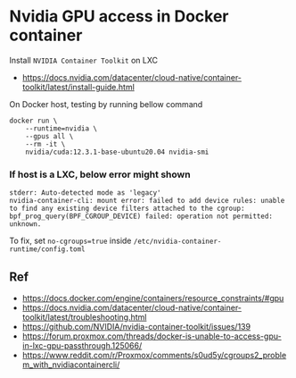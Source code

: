 # Nvidia GPU access in Docker container

Install `NVIDIA Container Toolkit` on LXC

- https://docs.nvidia.com/datacenter/cloud-native/container-toolkit/latest/install-guide.html

On Docker host, testing by running bellow command

    docker run \
        --runtime=nvidia \
        --gpus all \
        --rm -it \
        nvidia/cuda:12.3.1-base-ubuntu20.04 nvidia-smi

### If host is a LXC, below error might shown

    stderr: Auto-detected mode as 'legacy' 
    nvidia-container-cli: mount error: failed to add device rules: unable to find any existing device filters attached to the cgroup: bpf_prog_query(BPF_CGROUP_DEVICE) failed: operation not permitted: unknown.

To fix, set `no-cgroups=true` inside `/etc/nvidia-container-runtime/config.toml`

## Ref
- https://docs.docker.com/engine/containers/resource_constraints/#gpu
- https://docs.nvidia.com/datacenter/cloud-native/container-toolkit/latest/troubleshooting.html
- https://github.com/NVIDIA/nvidia-container-toolkit/issues/139
- https://forum.proxmox.com/threads/docker-is-unable-to-access-gpu-in-lxc-gpu-passthrough.125066/
- https://www.reddit.com/r/Proxmox/comments/s0ud5y/cgroups2_problem_with_nvidiacontainercli/